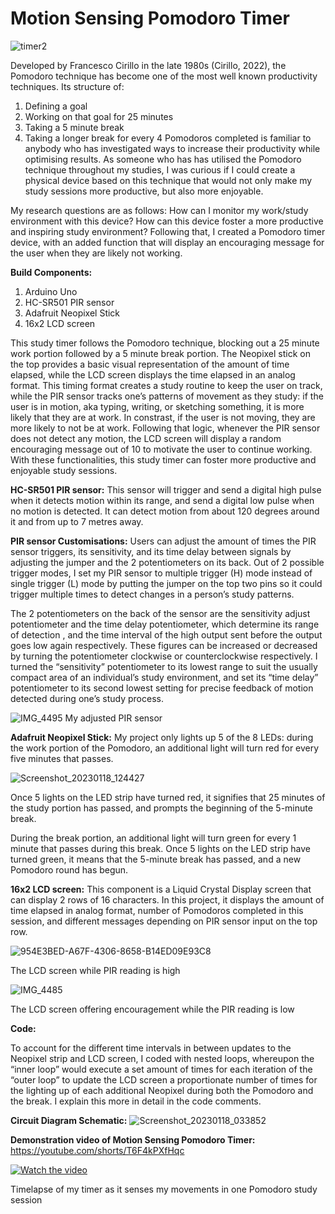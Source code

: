 # Motion Sensing Pomodoro Timer
![timer2](https://user-images.githubusercontent.com/114293506/213210966-9c3a5c37-0bbb-428c-b178-318841d1eebd.jpeg)

Developed by Francesco Cirillo in the late 1980s (Cirillo, 2022), the Pomodoro technique has become one of the most well known productivity techniques. Its structure of:
1. Defining a goal
2. Working on that goal for 25 minutes
3. Taking a 5 minute break 
4. Taking a longer break for every 4 Pomodoros completed
is familiar to anybody who has investigated ways to increase their productivity while optimising results. As someone who has has utilised the Pomodoro technique throughout my studies, I was curious if I could create a physical device based on this technique that would not only make my study sessions more productive, but also more enjoyable.

My research questions are as follows:
How can I monitor my work/study environment with this device?
How can this device foster a more productive and inspiring study environment?
Following that, I created a Pomodoro timer device,  with an added function that will display an encouraging message for the user when they are likely not working.

**Build Components:**
1. Arduino Uno
2. HC-SR501 PIR sensor
3. Adafruit Neopixel Stick
4. 16x2 LCD screen

This study timer follows the Pomodoro technique, blocking out a 25 minute work portion followed by a 5 minute break portion. The Neopixel stick on the top provides a basic visual representation of the amount of time elapsed, while the LCD screen displays the time elapsed in an analog format. This timing format creates a study routine to keep the user on track, while the PIR sensor tracks one’s patterns of movement as they study: if the user is in motion, aka typing, writing, or sketching something, it is more likely that they are at work. In constrast, if the user is not moving, they are more likely to not be at work. Following that logic, whenever the PIR sensor does not detect any motion, the LCD screen will display a random encouraging message out of 10 to motivate the user to continue working. With these functionalities, this study timer can foster more productive and enjoyable study sessions.

**HC-SR501 PIR sensor:**
This sensor will trigger and send a digital high pulse when it detects motion within its range, and send a digital low pulse when no motion is detected. It can detect motion from about 120 degrees around it and from up to 7 metres away.

**PIR sensor Customisations:**
Users can adjust the amount of times the PIR sensor triggers, its sensitivity, and its time delay between signals by adjusting the jumper and the 2 potentiometers on its back. Out of 2 possible trigger modes, I set my PIR sensor to multiple trigger (H) mode instead of single trigger (L) mode by putting the jumper on the top two pins so it could trigger multiple times to detect changes in a person’s study patterns.

The 2 potentiometers on the back of the sensor are the sensitivity adjust potentiometer and the time delay potentiometer, which determine its range of detection , and the time interval of the high output sent before the output goes low again respectively. These figures can be increased or decreased by turning the potentiometer clockwise or counterclockwise respectively.
I turned the “sensitivity” potentiometer to its lowest range to suit the usually compact area of an individual’s study environment, and set its “time delay” potentiometer to its second lowest setting for precise feedback of motion detected during one’s study process.

![IMG_4495](https://user-images.githubusercontent.com/114293506/213215527-46dff6f4-c1fe-436b-805e-b572c5631032.jpg)
My adjusted PIR sensor

**Adafruit Neopixel Stick:**
 My project only lights up 5 of the 8 LEDs: during the work portion of the Pomodoro, an additional light will turn red for every five minutes that passes. 
 
![Screenshot_20230118_124427](https://user-images.githubusercontent.com/114293506/213213133-c2759277-c956-47df-af47-d00855279915.png)

Once 5 lights on the LED strip have turned red, it signifies that 25 minutes of the study portion has passed, and prompts the beginning of the 5-minute break. 

During the break portion, an additional light will turn green for every 1 minute that passes during this break. Once 5 lights on the LED strip have turned green, it means that the 5-minute break has passed, and a new Pomodoro round has begun.

**16x2 LCD screen:**
This component is a Liquid Crystal Display screen that can display 2 rows of 16 characters. In this project, it displays the amount of time elapsed in analog format, number of Pomodoros completed in this session, and different messages depending on PIR sensor input on the top row.

![954E3BED-A67F-4306-8658-B14ED09E93C8](https://user-images.githubusercontent.com/114293506/213214540-39e808aa-0f4b-44d3-97e3-411cbcb7e017.jpg)

The LCD screen while PIR reading is high

![IMG_4485](https://user-images.githubusercontent.com/114293506/213214956-aea1dc80-f227-442c-9fb2-b12382783bcb.jpg)

The LCD screen offering encouragement while the PIR reading is low

**Code:**

To account for the different time intervals in between updates to the Neopixel strip and LCD screen, I coded with nested loops, whereupon the “inner loop” would execute a set amount of times for each iteration of the “outer loop” to update the LCD screen a proportionate number of times for the lighting up of each additional Neopixel during both the Pomodoro and the break. I explain this more in detail in the code comments.


**Circuit Diagram Schematic:**
![Screenshot_20230118_033852](https://user-images.githubusercontent.com/114293506/213218431-b8525e5d-a322-4fb4-9954-bc8f53d06423.png)


**Demonstration video of Motion Sensing Pomodoro Timer:**
https://youtube.com/shorts/T6F4kPXfHqc

[![Watch the video](https://user-images.githubusercontent.com/114293506/213215887-9f95f5c9-a8de-48c3-994a-4ef4a7a5d4f7.jpg)](https://youtu.be/T-D1KVIuvjA)

Timelapse of my timer as it senses my movements in one Pomodoro study session





